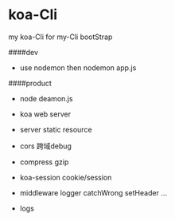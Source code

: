 # koa-Cli
my koa-Cli for my-Cli bootStrap


####dev 
- use nodemon
then nodemon app.js

####product 
- node deamon.js

- koa web server
- server static resource
- cors 跨域debug
- compress gzip
- koa-session cookie/session
- middleware logger catchWrong setHeader ...
- logs